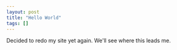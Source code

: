 ```yaml
---
layout: post
title: "Hello World"
tags: []
---
```


Decided to redo my site yet again.  We'll see where this leads me.